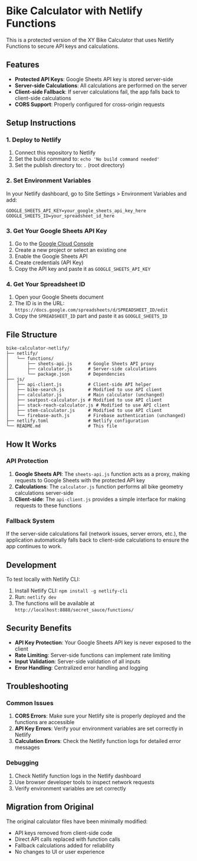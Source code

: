 # Bike Calculator with Netlify Functions

This is a protected version of the XY Bike Calculator that uses Netlify Functions to secure API keys and calculations.

## Features

- **Protected API Keys**: Google Sheets API key is stored server-side
- **Server-side Calculations**: All calculations are performed on the server
- **Client-side Fallback**: If server calculations fail, the app falls back to client-side calculations
- **CORS Support**: Properly configured for cross-origin requests

## Setup Instructions

### 1. Deploy to Netlify

1. Connect this repository to Netlify
2. Set the build command to: `echo 'No build command needed'`
3. Set the publish directory to: `.` (root directory)

### 2. Set Environment Variables

In your Netlify dashboard, go to Site Settings > Environment Variables and add:

```
GOOGLE_SHEETS_API_KEY=your_google_sheets_api_key_here
GOOGLE_SHEETS_ID=your_spreadsheet_id_here
```

### 3. Get Your Google Sheets API Key

1. Go to the [Google Cloud Console](https://console.cloud.google.com/)
2. Create a new project or select an existing one
3. Enable the Google Sheets API
4. Create credentials (API Key)
5. Copy the API key and paste it as `GOOGLE_SHEETS_API_KEY`

### 4. Get Your Spreadsheet ID

1. Open your Google Sheets document
2. The ID is in the URL: `https://docs.google.com/spreadsheets/d/SPREADSHEET_ID/edit`
3. Copy the `SPREADSHEET_ID` part and paste it as `GOOGLE_SHEETS_ID`

## File Structure

```
bike-calculator-netlify/
├── netlify/
│   └── functions/
│       ├── sheets-api.js      # Google Sheets API proxy
│       ├── calculator.js      # Server-side calculations
│       └── package.json       # Dependencies
├── js/
│   ├── api-client.js          # Client-side API helper
│   ├── bike-search.js         # Modified to use API client
│   ├── calculator.js          # Main calculator (unchanged)
│   ├── seatpost-calculator.js # Modified to use API client
│   ├── stack-reach-calculator.js # Modified to use API client
│   ├── stem-calculator.js     # Modified to use API client
│   └── firebase-auth.js       # Firebase authentication (unchanged)
├── netlify.toml               # Netlify configuration
└── README.md                  # This file
```

## How It Works

### API Protection

1. **Google Sheets API**: The `sheets-api.js` function acts as a proxy, making requests to Google Sheets with the protected API key
2. **Calculations**: The `calculator.js` function performs all bike geometry calculations server-side
3. **Client-side**: The `api-client.js` provides a simple interface for making requests to these functions

### Fallback System

If the server-side calculations fail (network issues, server errors, etc.), the application automatically falls back to client-side calculations to ensure the app continues to work.

## Development

To test locally with Netlify CLI:

1. Install Netlify CLI: `npm install -g netlify-cli`
2. Run: `netlify dev`
3. The functions will be available at `http://localhost:8888/secret_sauce/functions/`

## Security Benefits

- **API Key Protection**: Your Google Sheets API key is never exposed to the client
- **Rate Limiting**: Server-side functions can implement rate limiting
- **Input Validation**: Server-side validation of all inputs
- **Error Handling**: Centralized error handling and logging

## Troubleshooting

### Common Issues

1. **CORS Errors**: Make sure your Netlify site is properly deployed and the functions are accessible
2. **API Key Errors**: Verify your environment variables are set correctly in Netlify
3. **Calculation Errors**: Check the Netlify function logs for detailed error messages

### Debugging

1. Check Netlify function logs in the Netlify dashboard
2. Use browser developer tools to inspect network requests
3. Verify environment variables are set correctly

## Migration from Original

The original calculator files have been minimally modified:
- API keys removed from client-side code
- Direct API calls replaced with function calls
- Fallback calculations added for reliability
- No changes to UI or user experience
